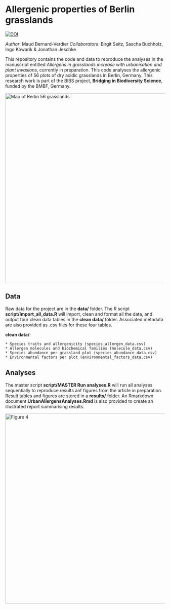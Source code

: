 # Allergenic properties of Berlin grasslands

[![DOI](http://zenodo.org/badge/DOI/10.5281/zenodo.4724929.svg)](https://doi.org/10.5281/zenodo.4724929)


*Author*: Maud Bernard-Verdier
*Collaborators*: Birgit Seitz, Sascha Buchholz, Ingo Kowarik & Jonathan Jeschke

This repository contains the code and data to reproduce the analyses in the manuscript entitled *Allergens in grasslands increase with urbanisation and plant invasions*, currently in preparation.
This code analyses the allergenic properties of 56 plots of dry acidic grasslands in Berlin, Germany. This research work is part of the BIBS project, **Bridging in Biodiversity Science**, funded by the BMBF, Germany.

<img src="https://user-images.githubusercontent.com/6454302/115233650-763e1800-a118-11eb-85f5-00cddf7cff4c.png" alt="Map of Berlin 56 grasslands" width="600">

## Data
Raw data for the project are in the **data/** folder. The R script **script/Import_all_data.R** will import, clean and format all the data, and output four clean data tables in the **clean data/** folder. Associated metadata are also provided as .csv files for these four tables.

**clean data/**:

    * Species traits and allergenicity (species_allergen_data.csv)
    * Allergen molecules and biochemical families (molecule_data.csv)
    * Species abundance per grassland plot (species_abundance_data.csv)
    * Environmental factors per plot (environmental_factors_data.csv)

## Analyses
The master script **script/MASTER Run analyses.R** will run all analyses sequentially to reproduce results anf figures from the article in preparation. Result tables and figures are stored in a **results/** folder.
An Rmarkdown document **UrbanAllergensAnalyses.Rmd** is also provided to create an illustrated report summarising results.

<img src="https://user-images.githubusercontent.com/6454302/115234901-da151080-a119-11eb-89ba-4b752414cfd6.png" alt="Figure 4" width="600">
